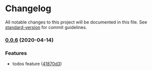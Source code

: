 # Changelog

All notable changes to this project will be documented in this file. See [standard-version](https://github.com/conventional-changelog/standard-version) for commit guidelines.

### [0.0.6](///compare/v0.0.5...v0.0.6) (2020-04-14)


### Features

* todos feature ([41870d3](///commit/41870d3b9882b79a38fdb3d7aa792d5a6bd9e698))
